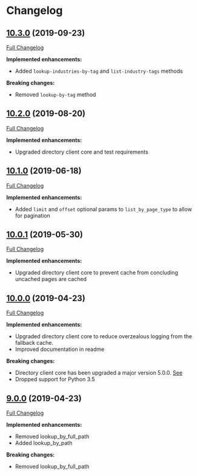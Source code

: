 # Changelog

## [10.3.0](https://pypi.org/project/directory-cms-client/10.3.0/) (2019-09-23)
[Full Changelog](https://github.com/uktrade/directory-cms-client/pull/49/files)

**Implemented enhancements:**

- Added `lookup-industries-by-tag` and `list-industry-tags` methods

**Breaking changes:**

- Removed `lookup-by-tag` method

## [10.2.0](https://pypi.org/project/directory-cms-client/10.2.0/) (2019-08-20)
[Full Changelog](https://github.com/uktrade/directory-cms-client/pull/48/files)

**Implemented enhancements:**

- Upgraded directory client core and test requirements

## [10.1.0](https://pypi.org/project/directory-cms-client/10.1.0/) (2019-06-18)
[Full Changelog](https://github.com/uktrade/directory-cms-client/pull/46/files)

**Implemented enhancements:**

- Added `limit` and `offset` optional params to `list_by_page_type` to allow for pagination


## [10.0.1](https://pypi.org/project/directory-cms-client/10.0.1/) (2019-05-30)
[Full Changelog](https://github.com/uktrade/directory-cms-client/pull/44/files)

**Implemented enhancements:**

- Upgraded directory client core to prevent cache from concluding uncached pages are cached


## [10.0.0](https://pypi.org/project/directory-cms-client/10.0.0/) (2019-04-23)
[Full Changelog](https://github.com/uktrade/directory-cms-client/pull/43/files)

**Implemented enhancements:**

- Upgraded directory client core to reduce overzealous logging from the fallback cache.
- Improved documentation in readme

**Breaking changes:**

- Directory client core has been upgraded a major version 5.0.0. [See](https://github.com/uktrade/directory-client-core/pull/16)
- Dropped support for Python 3.5

## [9.0.0](https://pypi.org/project/directory-cms-client/9.0.0/) (2019-04-23)
[Full Changelog](https://github.com/uktrade/directory-cms-client/pull/42/files)

**Implemented enhancements:**

- Removed lookup_by_full_path
- Added lookup_by_path

**Breaking changes:**

- Removed lookup_by_full_path

